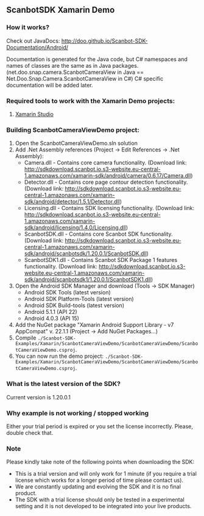 ## ScanbotSDK Xamarin Demo

### How it works?

Check out JavaDocs: http://doo.github.io/Scanbot-SDK-Documentation/Android/

Documentation is generated for the Java code, but C# namespaces and names of classes are the same as in Java packages. (net.doo.snap.camera.ScanbotCameraView in Java == Net.Doo.Snap.Camera.ScanbotCameraView in C#)
C# specific documentation will be added later.

### Required tools to work with the Xamarin Demo projects:

1. [Xamarin Studio](https://www.xamarin.com/studio)

### Building ScanbotCameraViewDemo project:

1. Open the ScanbotCameraViewDemo.sln solution
2. Add .Net Assembly references (Project -> Edit References -> .Net Assembly):
	* Camera.dll - Contains core camera functionality. (Download link: http://sdkdownload.scanbot.io.s3-website.eu-central-1.amazonaws.com/xamarin-sdk/android/camera/0.6.17/Camera.dll)
	* Detector.dll - Contains core page contour detection functionality. (Download link: http://sdkdownload.scanbot.io.s3-website.eu-central-1.amazonaws.com/xamarin-sdk/android/detector/1.5.1/Detector.dll)
	* Licensing.dll - Contains SDK licensing functionality. (Download link: http://sdkdownload.scanbot.io.s3-website.eu-central-1.amazonaws.com/xamarin-sdk/android/licensing/1.4.0/Licensing.dll)
	* ScanbotSDK.dll - Contains core Scanbot SDK functionality. (Download link: http://sdkdownload.scanbot.io.s3-website.eu-central-1.amazonaws.com/xamarin-sdk/android/scanbotsdk/1.20.0.1/ScanbotSDK.dll)
	* ScanbotSDK1.dll - Contains Scanbot SDK Package 1 features functionality. (Download link: http://sdkdownload.scanbot.io.s3-website.eu-central-1.amazonaws.com/xamarin-sdk/android/scanbotsdk1/1.20.0.1/ScanbotSDK1.dll)
3. Open the Android SDK Manager	and download (Tools -> SDK Manager)
	* Android SDK Tools (latest version)
	* Android SDK Platform-Tools (latest version)
	* Android SDK Build-tools (latest version)
	* Android 5.1.1 (API 22)
	* Android 4.0.3 (API 15)
4. Add the NuGet package "Xamarin Android Support Library - v7 AppCompat" v. 22.1.1 (Project -> Add NuGet Packages...)
5. Compile `./Scanbot-SDK-Examples/Xamarin/ScanbotCameraViewDemo/ScanbotCameraViewDemo/ScanbotCameraViewDemo.csproj`.
6. You can now run the demo project: `./Scanbot-SDK-Examples/Xamarin/ScanbotCameraViewDemo/ScanbotCameraViewDemo/ScanbotCameraViewDemo.csproj`.

### What is the latest version of the SDK?

Current version is 1.20.0.1

### Why example is not working / stopped working

Either your trial period is expired or you set the license incorrectly. Please, double check that.

### Note

Please kindly take note of the following points when downloading the SDK:

- This is a trial version and will only work for 1 minute (if you require a trial license which works for a longer period of time please contact us).
- We are constantly updating and evolving the SDK and it is no final product.
- The SDK with a trial license should only be tested in a experimental setting and it is not developed to be integrated into your live products.


